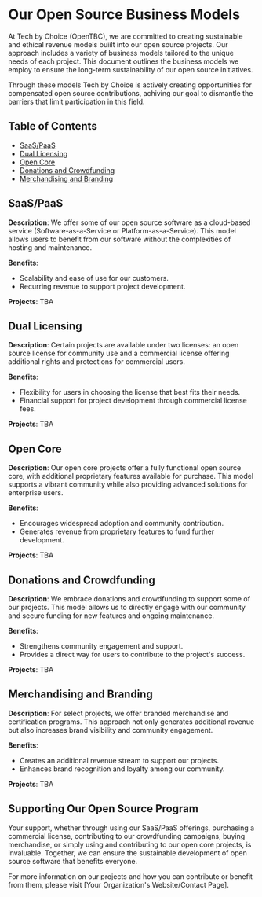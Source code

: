 # Our Open Source Business Models

At Tech by Choice (OpenTBC), we are committed to creating sustainable and ethical revenue models buiilt into our open source projects. Our approach includes a variety of business models tailored to the unique needs of each project. This document outlines the business models we employ to ensure the long-term sustainability of our open source initiatives. 

Through these models Tech by Choice is actively creating opportunities for compensated open source contributions, achiving our goal to dismantle the barriers that limit participation in this field. 

## Table of Contents

- [SaaS/PaaS](#saaspaas)
- [Dual Licensing](#dual-licensing)
- [Open Core](#open-core)
- [Donations and Crowdfunding](#donations-and-crowdfunding)
- [Merchandising and Branding](#merchandising-and-branding)

## SaaS/PaaS

**Description**: We offer some of our open source software as a cloud-based service (Software-as-a-Service or Platform-as-a-Service). This model allows users to benefit from our software without the complexities of hosting and maintenance.

**Benefits**:
- Scalability and ease of use for our customers.
- Recurring revenue to support project development.

**Projects**:
TBA

## Dual Licensing

**Description**: Certain projects are available under two licenses: an open source license for community use and a commercial license offering additional rights and protections for commercial users.

**Benefits**:
- Flexibility for users in choosing the license that best fits their needs.
- Financial support for project development through commercial license fees.

**Projects**:
TBA

## Open Core

**Description**: Our open core projects offer a fully functional open source core, with additional proprietary features available for purchase. This model supports a vibrant community while also providing advanced solutions for enterprise users.

**Benefits**:
- Encourages widespread adoption and community contribution.
- Generates revenue from proprietary features to fund further development.

**Projects**:
TBA

## Donations and Crowdfunding

**Description**: We embrace donations and crowdfunding to support some of our projects. This model allows us to directly engage with our community and secure funding for new features and ongoing maintenance.

**Benefits**:
- Strengthens community engagement and support.
- Provides a direct way for users to contribute to the project's success.

**Projects**:
TBA

## Merchandising and Branding

**Description**: For select projects, we offer branded merchandise and certification programs. This approach not only generates additional revenue but also increases brand visibility and community engagement.

**Benefits**:
- Creates an additional revenue stream to support our projects.
- Enhances brand recognition and loyalty among our community.

**Projects**:
TBA

## Supporting Our Open Source Program

Your support, whether through using our SaaS/PaaS offerings, purchasing a commercial license, contributing to our crowdfunding campaigns, buying merchandise, or simply using and contributing to our open core projects, is invaluable. Together, we can ensure the sustainable development of open source software that benefits everyone.

For more information on our projects and how you can contribute or benefit from them, please visit [Your Organization's Website/Contact Page].

